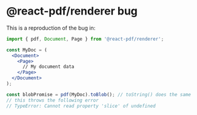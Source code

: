 # @react-pdf/renderer bug

This is a reproduction of the bug in:

```jsx
import { pdf, Document, Page } from '@react-pdf/renderer';

const MyDoc = (
  <Document>
    <Page>
      // My document data
    </Page>
  </Document>
);

const blobPromise = pdf(MyDoc).toBlob(); // toString() does the same
// this throws the following error
// TypeError: Cannot read property 'slice' of undefined
```
